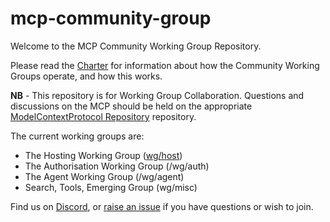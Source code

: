 # mcp-community-group
Welcome to the MCP Community Working Group Repository.

Please read the [Charter](working_group_charter.md) for information about how the Community Working Groups operate, and how this works.

**NB** - This repository is for Working Group Collaboration. Questions and discussions on the MCP should be held on the appropriate [ModelContextProtocol Repository](https://github.com/modelcontextprotocol) repository. 

The current working groups are:
 - The Hosting Working Group ([wg/host](wg/host))
 - The Authorisation Working Group (/wg/auth)
 - The Agent Working Group (/wg/agent)
 - Search, Tools, Emerging Group (wg/misc)

Find us on [Discord](https://discord.gg/RkqKnmrp), or [raise an issue](https://github.com/evalstate/mcp-community-group/issues) if you have questions or wish to join.
